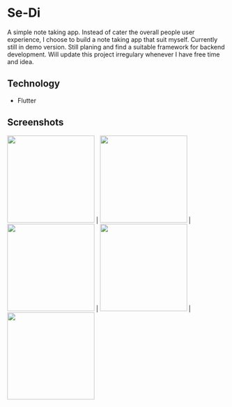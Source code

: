 # Se-Di

A simple note taking app. Instead of cater the overall people user experience, I choose to build a note taking app that suit myself. Currently still in demo version. Still planing and find a suitable framework for backend development. Will update this project irregulary whenever I have free time and idea.

## Technology
- Flutter

## Screenshots
<img src="https://user-images.githubusercontent.com/56577250/176695842-41d2804b-cc88-4c55-ab59-5ddf78f9df5a.png" width="200"/> |
<img src="https://user-images.githubusercontent.com/56577250/176695874-16d9145f-7dbf-418d-a32b-187e9aad8c48.png" width="200"/> |
<img src="https://user-images.githubusercontent.com/56577250/176695883-d3618ad9-e2e7-4202-94d4-0abe343f5df9.png" width="200"/> |
<img src="https://user-images.githubusercontent.com/56577250/176695901-d62e14b0-c253-4287-b3b9-fe138c36a833.png" width="200"/> |
<img src="https://user-images.githubusercontent.com/56577250/176695911-19845251-5d3e-4b23-aa22-03f310199a81.png" width="200"/>
